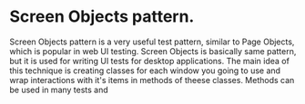 Screen Objects pattern.
=======================

Screen Objects pattern is a very useful test pattern, similar to Page Objects, which is 
popular in web UI testing. Screen Objects is basically same pattern, but it is used for writing UI tests for desktop applications.
The main idea of this technique is creating classes for each window you going to use and wrap interactions with it's items in methods of theese classes. Methods can be used in many tests and 